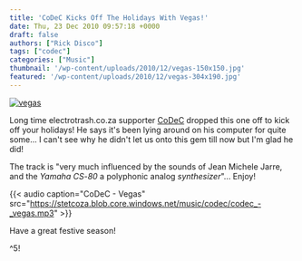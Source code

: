 ```yaml
---
title: 'CoDeC Kicks Off The Holidays With Vegas!'
date: Thu, 23 Dec 2010 09:57:18 +0000
draft: false
authors: ["Rick Disco"]
tags: ["codec"]
categories: ["Music"]
thumbnail: '/wp-content/uploads/2010/12/vegas-150x150.jpg'
featured: '/wp-content/uploads/2010/12/vegas-304x190.jpg'
---
```


[![](/wp-content/uploads/2010/12/vegas.jpg "vegas")](/wp-content/uploads/2010/12/vegas.jpg)

Long time electrotrash.co.za supporter [CoDeC](/artists/codec/ "CoDeC") dropped this one off to kick off your holidays! He says it's been lying around on his computer for quite some... I can't see why he didn't let us onto this gem till now but I'm glad he did!

The track is "very much influenced by the sounds of Jean Michele Jarre, and the _Yamaha CS_\-_80_ a polyphonic analog _synthesizer_"... Enjoy!

{{< audio
    caption="CoDeC - Vegas"
    src="https://stetcoza.blob.core.windows.net/music/codec/codec_-_vegas.mp3" >}}

Have a great festive season!

^5!